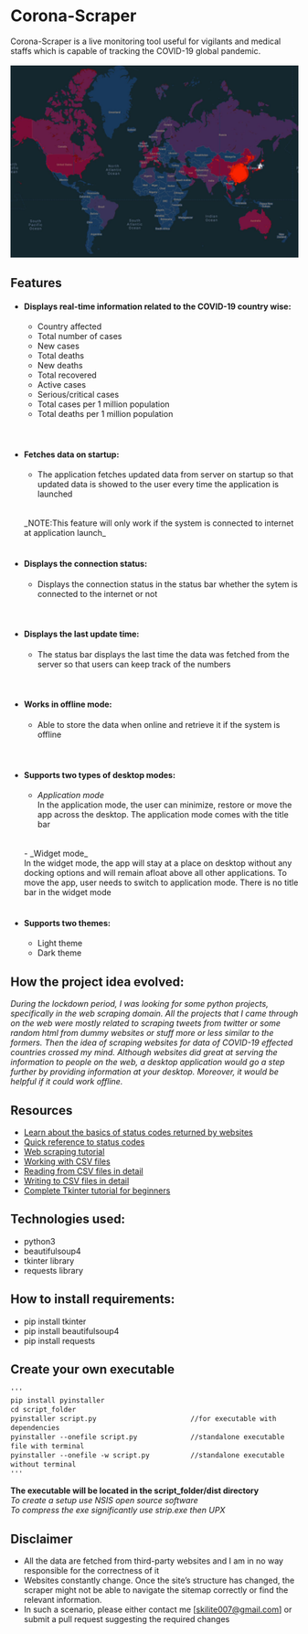 # Corona-Scraper
Corona-Scraper is a live monitoring tool useful for vigilants and medical staffs which is capable of tracking the COVID-19 global pandemic.
<br>
<br>
![Coronovirus](./coronavirus.jpg)

## Features
- #### Displays real-time information related to the COVID-19 country wise:
  - Country affected
  - Total number of cases
  - New cases
  - Total deaths
  - New deaths
  - Total recovered
  - Active cases
  - Serious/critical cases
  - Total cases per 1 million population
  - Total deaths per 1 million population
  <br>
  <br>

- #### Fetches data on startup:
  - The application fetches updated data from server on startup so that updated data is showed to the user every time the application is launched
  <br>
  <br>
  _NOTE:This feature will only work if the system is connected to internet at application launch_
  <br>
  <br>
- #### Displays the connection status:
  - Displays the connection status in the status bar whether the sytem is connected to the internet or not
  <br>
  <br>
- #### Displays the last update time:
  - The status bar displays the last time the data was fetched from the server so that users can keep track of the numbers
  <br>
  <br>
- #### Works in offline mode:
  - Able to store the data when online and retrieve it if the system is offline
  <br>
  <br>
- #### Supports two types of desktop modes:
  - _Application mode_ <br>
    In the application mode, the user can minimize, restore or move the app across the desktop. The application mode comes with the title bar
  <br>
  <br>
  - _Widget mode_ <br>
    In the widget mode, the app will stay at a place on desktop without any docking options and will remain afloat above all other applications. To move the app, user needs to switch to application mode. There is no title bar in the widget mode
  <br>
  <br>
  
- #### Supports two themes:
  - Light theme
  - Dark theme


## How the project idea evolved:
_During the lockdown period, I was looking for some python projects, specifically in the web scraping domain. All the projects that I came through on the web were mostly related to scraping tweets from twitter or some random html from dummy websites or stuff more or less similar to the formers. Then the idea of scraping websites for data of COVID-19 effected countries crossed my mind. Although websites did great at serving the information to people on the web, a desktop application would go a step further by providing information at your desktop. Moreover, it would be helpful if it could work offline._


## Resources
- [Learn about the basics of status codes returned by websites]("https://kinsta.com/blog/http-status-codes/")
- [Quick reference to status codes]("https://www.restapitutorial.com/httpstatuscodes.html")
- [Web scraping tutorial]("https://realpython.com/beautiful-soup-web-scraper-python/")
- [Working with CSV files]("https://www.programiz.com/python-programming/csv")
- [Reading from CSV files in detail]("https://www.programiz.com/python-programming/reading-csv-files")
- [Writing to CSV files in detail]("https://www.programiz.com/python-programming/writing-csv-files")
- [Complete Tkinter tutorial for beginners]("https://www.youtube.com/watch?v=YXPyB4XeYLA")

## Technologies used:
  - python3
  - beautifulsoup4
  - tkinter library
  - requests library

## How to install requirements:
  - pip install tkinter
  - pip install beautifulsoup4
  - pip install requests
    
## Create your own executable
    '''
    pip install pyinstaller
    cd script_folder
    pyinstaller script.py                       //for executable with dependencies
    pyinstaller --onefile script.py             //standalone executable file with terminal
    pyinstaller --onefile -w script.py          //standalone executable without terminal
    '''
    
**The executable will be located in the script_folder/dist directory**
<br>
_To create a setup use NSIS open source software_
<br>
_To compress the exe significantly use strip.exe then UPX_

## Disclaimer
- All the data are fetched from third-party websites and I am in no way responsible for the correctness of it
- Websites constantly change. Once the site’s structure has changed, the scraper might not be able to navigate the sitemap correctly or find the relevant information.
- In such a scenario, please either contact me [skilite007@gmail.com] or submit a pull request suggesting the required changes 